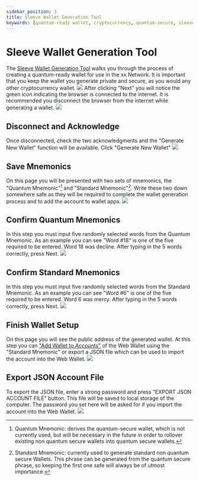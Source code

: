 ```yaml
---
sidebar_position: 3
title: Sleeve Wallet Generation Tool
keywords: [quantum-ready wallet, cryptocurrency, quantum-secure, sleeve, wallet, xx Network, key generation]
---
```


# Sleeve Wallet Generation Tool
The [Sleeve Wallet Generation Tool](https://sleeve.xx.network/) walks you through the process of creating a quantum-ready wallet for use in the xx Network. It is important that you keep the wallet you generate private and secure, as you would any other cryptocurrency wallet.
![](@site/static/img/sleeve-welcome.png)
After clicking "Next" you will notice the green icon indicating the browser is connected to the internet. It is recommended you disconnect the browser from the internet while generating a wallet.
![](@site/static/img/sleeve-online.png)

## Disconnect and Acknowledge
Once disconnected, check the two acknowledgments and the "Generate New Wallet" function will be available. Click "Generate New Wallet"
![](@site/static/img/sleeve-offline.png)

## Save Mnemonics
On this page you will be presented with two sets of mnemonics, the "Quantum Mnemonic"[^1] and "Standard Mnemonic"[^2]. Write these two down somewhere safe as they will be required to complete the wallet generation process and to add the account to wallet apps.
![](@site/static/img/sleeve-gen-mnemonics.png)

## Confirm Quantum Mnemonics
In this step you must input five randomly selected words from the Quantum Mnemonic. As an example you can see "Word #18" is one of the five required to be entered. Word 18 was decline. After typing in the 5 words correctly, press Next.
![](@site/static/img/sleeve-ver-quant.png)

## Confirm Standard Mnemonics
In this step you must input five randomly selected words from the Standard Mnemonic. As an example you can see "Word #6" is one of the five required to be entered. Word 6 was mercy. After typing in the 5 words correctly, press Next.
![](@site/static/img/sleeve-ver-stan.png)

## Finish Wallet Setup
On this page you will see the public address of the generated wallet. At this step you can ["Add Wallet to Accounts"](webWallet/accounts/addAccount.md) of the Web Wallet using the "Standard Mnemonic" or export a JSON file which can be used to import the account into the Web Wallet.
![](@site/static/img/sleeve-finish.png)

## Export JSON Account File
To export the JSON file, enter a strong password and press "EXPORT JSON ACCOUNT FILE" button. This file will be saved to local storage of the computer. The password you set here will be asked for if you import the account into the Web Wallet.
![](@site/static/img/sleeve-export-json.png)

[^1]: Quantum Mnemonic: derives the quantum-secure wallet, which is not currently used, but will be necessary in the future in order to rollover existing non quantum secure wallets into quantum secure wallets.

[^2]: Standard Mnemonic: currently used to generate standard non quantum secure Wallets. This phrase can be generated from the quantum secure phrase, so keeping the first one safe will always be of utmost importance.
